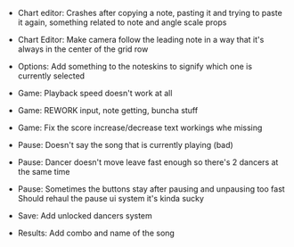 - Chart editor: Crashes after copying a note, pasting it and trying to paste it again, something related to note and angle scale props


- Chart Editor: Make camera follow the leading note in a way that it's always in the center of the grid row
- Options: Add something to the noteskins to signify which one is currently selected

- Game: Playback speed doesn't work at all
- Game: REWORK input, note getting, buncha stuff
- Game: Fix the score increase/decrease text workings whe missing

- Pause: Doesn't say the song that is currently playing (bad)
- Pause: Dancer doesn't move leave fast enough so there's 2 dancers at the same time
- Pause: Sometimes the buttons stay after pausing and unpausing too fast
	Should rehaul the pause ui system it's kinda sucky

- Save: Add unlocked dancers system
- Results: Add combo and name of the song

<!-- - Add events for bpm changes, this can be done with having an array of ChartBPM which would have something like this
```ts
class ChartBPM {
	time: 20.6
	value: 160,
	tweenSpeed: 0,
}
```

And then a song will have an array of that and when time is reached a tween will get triggered which will be linear and will take 'tweenSpeed' seconds, and then do Conductor.changeBPM(p) -->